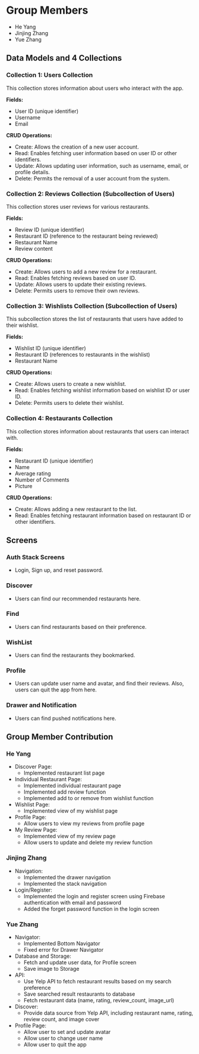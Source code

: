 # Group Members
- He Yang
- Jinjing Zhang
- Yue Zhang

## Data Models and 4 Collections

### Collection 1: Users Collection

This collection stores information about users who interact with the app.

**Fields:**
- User ID (unique identifier)
- Username
- Email

**CRUD Operations:**
- Create: Allows the creation of a new user account.
- Read: Enables fetching user information based on user ID or other identifiers.
- Update: Allows updating user information, such as username, email, or profile details.
- Delete: Permits the removal of a user account from the system.

### Collection 2: Reviews Collection (Subcollection of Users)

This collection stores user reviews for various restaurants.

**Fields:**
- Review ID (unique identifier)
- Restaurant ID (reference to the restaurant being reviewed)
- Restaurant Name
- Review content

**CRUD Operations:**
- Create: Allows users to add a new review for a restaurant.
- Read: Enables fetching reviews based on user ID.
- Update: Allows users to update their existing reviews.
- Delete: Permits users to remove their own reviews.

### Collection 3: Wishlists Collection (Subcollection of Users)

This subcollection stores the list of restaurants that users have added to their wishlist.

**Fields:**
- Wishlist ID (unique identifier)
- Restaurant ID (references to restaurants in the wishlist)
- Restaurant Name

**CRUD Operations:**
- Create: Allows users to create a new wishlist.
- Read: Enables fetching wishlist information based on wishlist ID or user ID.
- Delete: Permits users to delete their wishlist.

### Collection 4: Restaurants Collection

This collection stores information about restaurants that users can interact with.

**Fields:**
- Restaurant ID (unique identifier)
- Name
- Average rating
- Number of Comments
- Picture

**CRUD Operations:**
- Create: Allows adding a new restaurant to the list.
- Read: Enables fetching restaurant information based on restaurant ID or other identifiers.

## Screens

### Auth Stack Screens
- Login, Sign up, and reset password.

### Discover
- Users can find our recommended restaurants here.

### Find
- Users can find restaurants based on their preference.

### WishList
- Users can find the restaurants they bookmarked.

### Profile
- Users can update user name and avatar, and find their reviews. Also, users can quit the app from here.

### Drawer and Notification
- Users can find pushed notifications here.

## Group Member Contribution

### He Yang
- Discover Page:
  - Implemented restaurant list page
- Individual Restaurant Page:
  - Implemented individual restaurant page
  - Implemented add review function
  - Implemented add to or remove from wishlist function
- Wishlist Page:
  - Implemented view of my wishlist page
- Profile Page:
  - Allow users to view my reviews from profile page
- My Review Page:
  - Implemented view of my review page
  - Allow users to update and delete my review function

### Jinjing Zhang
- Navigation:
  - Implemented the drawer navigation
  - Implemented the stack navigation
- Login/Register:
  - Implemented the login and register screen using Firebase authentication with email and password
  - Added the forget password function in the login screen

### Yue Zhang
- Navigator:
  - Implemented Bottom Navigator
  - Fixed error for Drawer Navigator
- Database and Storage:
  - Fetch and update user data, for Profile screen
  - Save image to Storage
- API:
  - Use Yelp API to fetch restaurant results based on my search preference
  - Save searched result restaurants to database
  - Fetch restaurant data (name, rating, review_count, image_url)
- Discover:
  - Provide data source from Yelp API, including restaurant name, rating, review count, and image cover
- Profile Page:
  - Allow user to set and update avatar
  - Allow user to change user name
  - Allow user to quit the app
